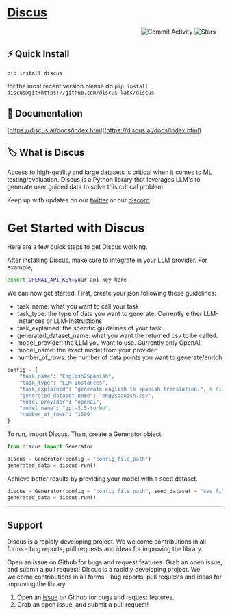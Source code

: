 # [Discus](https://discus.ai)

<div align="center" style="width:800px">
	
![Commit Activity](https://img.shields.io/github/commit-activity/m/discus-labs/discus) ![Stars](https://img.shields.io/github/stars/discus-labs/discus)

</div>


## ⚡ Quick Install

`pip install discus`

for the most recent version please do `pip install discus@git+https://github.com/discus-labs/discus`

## 📖 Documentation

[https://discus.ai/docs/index.html](https://discus.ai/docs/index.html)

## 🏷 What is Discus

Access to high-quality and large datasets is critical when it comes to ML testing/evaluation. Discus is a Python library that leverages LLM's to generate user guided data to solve this critical problem. 

Keep up with updates on our [twitter](https://twitter.com/discuslabs) or our [discord](https://discord.gg/t6ADqBKrdZ).

# Get Started with Discus
Here are a few quick steps to get Discus working.

After installing Discus, make sure to integrate in your LLM provider. For example,

```bash
export OPENAI_API_KEY=your-api-key-here
```

We can now get started. First, create your json following these guidelines:

* task_name: what you want to call your task
* task_type: the type of data you want to generate. Currently either LLM-Instances or LLM-Instructions
* task_explained: the specific guidelines of your task.
* generated_dataset_name: what you want the returned csv to be called.
* model_provider: the LLM you want to use. Currently only OpenAI.
* model_name: the exact model from your provider.
* number_of_rows: the number of data points you want to generate/enrich

```python
config = {
    "task_name": "English2Spanish",
    "task_type": "LLM-Instances",
    "task_explained": "generate english to spanish translation.", # fill in the blank. "you are trying to _____"
    "generated_dataset_name": "eng2spanish.csv",
    "model_provider": "openai",
    "model_name": "gpt-3.5-turbo",
    "number_of_rows": "1500"
}
```

To run, import Discus. Then, create a Generator object.

```python
from discus import Generator

discus = Generator(config = "config_file_path")
generated_data = discus.run()
```

Achieve better results by providing your model with a seed dataset. 

```python
discus = Generator(config = "config_file_path", seed_dataset = "csv_file_path")
generated_data = discus.run()
```
---
## Support
Discus is a rapidly developing project. We welcome contributions in all forms - bug reports, pull requests and ideas for improving the library.

Open an issue on Github for bugs and request features.
Grab an open issue, and submit a pull request!
Discus is a rapidly developing project. We welcome contributions in all forms - bug reports, pull requests and ideas for improving the library.

1. Open an [issue](https://github.com/discus-labs/discus/issues) on Github for bugs and request features.
2. Grab an open issue, and submit a pull request!
